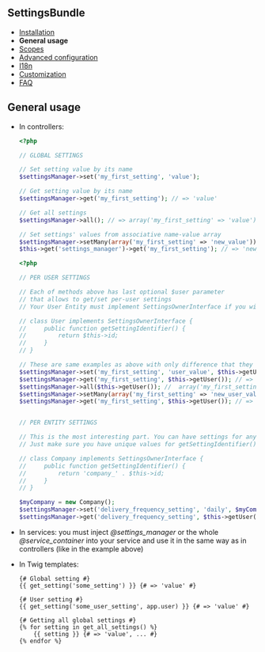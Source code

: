 ## SettingsBundle

* [Installation](installation.md)
* **General usage**
* [Scopes](scopes.md)
* [Advanced configuration](advanced-configuration.md)
* [I18n](i18n.md)
* [Customization](customization.md)
* [FAQ](faq.md)

## General usage

* In controllers:

    ```php
    <?php

    // GLOBAL SETTINGS

    // Set setting value by its name
    $settingsManager->set('my_first_setting', 'value');

    // Get setting value by its name
    $settingsManager->get('my_first_setting'); // => 'value'

    // Get all settings
    $settingsManager->all(); // => array('my_first_setting' => 'value')

    // Set settings' values from associative name-value array
    $settingsManager->setMany(array('my_first_setting' => 'new_value'));
    $this->get('settings_manager')->get('my_first_setting'); // => 'new_value'$settingsManager

    ```

    ```php
    <?php

    // PER USER SETTINGS

    // Each of methods above has last optional $user parameter
    // that allows to get/set per-user settings
    // Your User Entity must implement SettingsOwnerInterface if you wish to use per-user settings

    // class User implements SettingsOwnerInterface {
    //     public function getSettingIdentifier() {
    //         return $this->id;
    //     }
    // }

    // These are same examples as above with only difference that they are for current user
    $settingsManager->set('my_first_setting', 'user_value', $this->getUser());
    $settingsManager->get('my_first_setting', $this->getUser()); // => 'user_value'
    $settingsManager->all($this->getUser()); //  array('my_first_setting' => 'user_value')
    $settingsManager->setMany(array('my_first_setting' => 'new_user_value'), $this->getUser());
    $settingsManager->get('my_first_setting', $this->getUser()); // => 'new_user_value'


    // PER ENTITY SETTINGS

    // This is the most interesting part. You can have settings for any entity.
    // Just make sure you have unique values for getSettingIdentifier()

    // class Company implements SettingsOwnerInterface {
    //     public function getSettingIdentifier() {
    //         return 'company_' . $this->id;
    //     }
    // }

    $myCompany = new Company();
    $settingsManager->set('delivery_frequency_setting', 'daily', $myCompany);
    $settingsManager->get('delivery_frequency_setting', $this->getUser()); // => 'daily'
    ```

* In services: you must inject <em>@settings_manager</em> or the whole <em>@service_container</em> into your service and use it in the same way as in controllers (like in the example above)

* In Twig templates:

    ```twig
    {# Global setting #}
    {{ get_setting('some_setting') }} {# => 'value' #}

    {# User setting #}
    {{ get_setting('some_user_setting', app.user) }} {# => 'value' #}

    {# Getting all global settings #}
    {% for setting in get_all_settings() %}
        {{ setting }} {# => 'value', ... #}
    {% endfor %}
    ```
